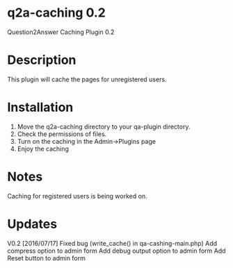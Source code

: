 q2a-caching 0.2
===========

Question2Answer Caching Plugin 0.2

Description
===========

This plugin will cache the pages for unregistered users.

Installation
===========

1. Move the q2a-caching directory to your qa-plugin directory.
2. Check the permissions of files.
3. Turn on the caching in the Admin->Plugins page
4. Enjoy the caching

Notes
=====

Caching for registered users is being worked on.

Updates
===========

V0.2 [2016/07/17]
Fixed bug (write_cache() in qa-cashing-main.php)
Add compress option to admin form
Add debug output option to admin form
Add Reset button to admin form

